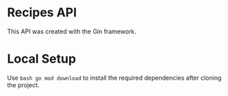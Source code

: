 # Recipes API
This API was created with the Gin framework.

# Local Setup
Use ```bash go mod download``` to install the required dependencies after cloning the project.

